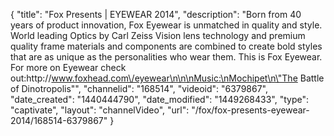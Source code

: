 {
    "title": "Fox Presents | EYEWEAR 2014",
    "description": "Born from 40 years of product innovation, Fox Eyewear is unmatched in quality and style. World leading Optics by Carl Zeiss Vision lens technology and premium quality frame materials and components are combined to create bold styles that are as unique as the personalities who wear them. This is Fox Eyewear. For more on Eyewear check out:http:\/\/www.foxhead.com\/eyewear\n\n\nMusic:\nMochipet\n\"The Battle of Dinotropolis\"",
    "channelid": "168514",
    "videoid": "6379867",
    "date_created": "1440444790",
    "date_modified": "1449268433",
    "type": "captivate",
    "layout": "channelVideo",
    "url": "\/fox\/fox-presents-eyewear-2014\/168514-6379867"
}
